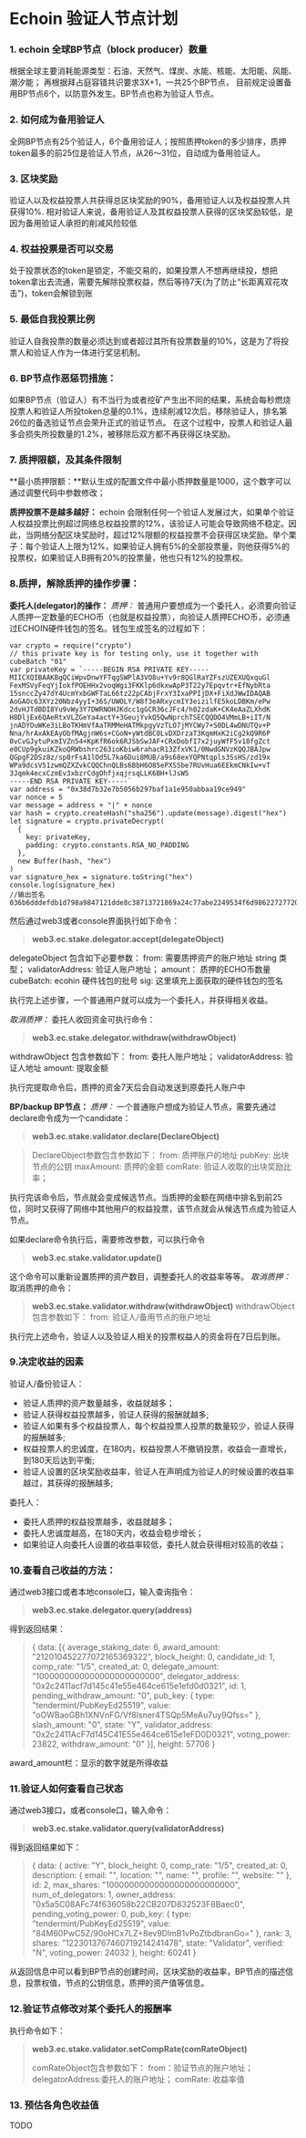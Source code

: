 # Echoin 验证人节点计划

### 1. echoin 全球BP节点（block producer）数量
根据全球主要消耗能源类型：石油、天然气、煤炭、水能、核能、太阳能、风能、潮汐能； 再根据拜占庭容错共识要求3X+1，一共25个BP节点，
目前规定设置备用BP节点6个，以防意外发生。BP节点也称为验证人节点。

### 2. 如何成为备用验证人
全网BP节点有25个验证人，6个备用验证人；按照质押token的多少排序，质押token最多的前25位是验证人节点，从26～31位，自动成为备用验证人。

### 3. 区块奖励
验证人以及权益投票人共获得总区块奖励的90%，备用验证人以及权益投票人共获得10%. 相对验证人来说，备用验证人及其权益投票人获得的区块奖励较低，是因为备用验证人承担的削减风险较低

### 4. 权益投票是否可以交易
处于投票状态的token是锁定，不能交易的，如果投票人不想再继续投，想把token拿出去流通，需要先解除投票权益，然后等待7天(为了防止“长距离双花攻击”)，token会解锁到账

### 5. 最低自我投票比例
验证人自我投票的数量必须达到或者超过其所有投票数量的10%，这是为了将投票人和验证人作为一体进行奖惩机制。

### 6. BP节点作恶惩罚措施：
如果BP节点（验证人）有不当行为或者挖矿产生出不同的结果，系统会每秒燃烧投票人和验证人所投token总量的0.1%，连续削减12次后，移除验证人，排名第26位的备选验证节点会荣升正式的验证节点。 在这个过程中，投票人和验证人最多会损失所投数量的1.2%，被移除后双方都不再获得区块奖励。

### 7. 质押限额，及其条件限制
**最小质押限额：**默认生成的配置文件中最小质押数量是1000，这个数字可以通过调整代码中参数修改；

**质押投票不是越多越好：**
echoin 会限制任何一个验证人发展过大，如果单个验证人权益投票比例超过网络总权益投票的12%，该验证人可能会导致网络不稳定。因此，当网络分配区块奖励时，超过12%限额的权益投票不会获得区块奖励。举个栗子：每个验证人上限为12%，如果验证人拥有5%的全部投票量，则他获得5%的投票权，如果验证人B拥有20%的投票量，他也只有12%的投票权。

### 8.质押，解除质押的操作步骤：
**委托人(delegator)的操作：**
*质押：*
普通用户要想成为一个委托人，必须要向验证人质押一定数量的ECHO币（也就是权益投票），向验证人质押ECHO币，必须通过ECHOIN硬件钱包的签名。钱包生成签名的过程如下：
```
var crypto = require("crypto")
// this private key is for testing only, use it together with cubeBatch "01"
var privateKey = `-----BEGIN RSA PRIVATE KEY-----
MIICXQIBAAKBgQCiWpvDnwYFTqgSWPlA3VO8u+Yv9r8QGlRaYZFszUZEXUQxquGl
FexMSVyFeqYjIokfPOEHHx2voqWgi3FKKlp6dkxwApP3T22y7Epqvtr+EfNybRta
15snccZy47dY4UcmYxbGWFTaL66tz22pCAbjFrxY3IxaPPIjDX+FiXdJWwIDAQAB
AoGAOc63XYz20Nbz4yyI+36S/UWOLY/W8f3eARxycmIY3eizilfE5koLDBKm/ePw
2dvHJTdBDI8Yu9vWy3Y7DWRNOHJKdcc1gGCR36cJFc4/h02zdaK+CK4eAaZLXhdK
H8DljEx6QAeRtxVLZGeYa4actY+3GeujYvkQ5QwNprchTSECQQDO4VMmLB+iIT/N
jnADYOuWKe3iLBoTKHmVfAaTRMMeHATMkpgyVzTLO7jMYCWy7+S0DL4wDNUTQv+P
Nna/hrAxAkEAyObfMAgjnW6s+CGoN+yWtdBC0LvDXDrzaT3KqmHxK2iCg2kQ9R6P
0vCvGJytuPxmIVZn54+KpKfR6ok6RJSbSwJAF+CRxDobfI7x2juyWfF5v18fgZct
e0CUp9gkuiKZkoQRWbshrc263ioKbiw6rahacR13ZfxVK1/0NwdGNVzKQQJBAJpw
QGpgF2DSz8z/sp0rFsA1lOd5L7ka6Dui8MUB/a9s68exYQPNtqpls3SsHS/zd19x
WPa9dcsV51zwmQZXZvkCQQChnQLBs6BbH6O85ePXSSbe7RUvHua6EEkmCNkIw+vT
3Jqmk4ecxCzmEv3xbzrCdgOhfjxqjrsqLLK6BH+lJsWS
-----END RSA PRIVATE KEY-----`
var address = "0x38d7b32e7b5056b297baf1a1e950abbaa19ce949"
var nonce = 5
var message = address + "|" + nonce
var hash = crypto.createHash("sha256").update(message).digest("hex")
let signature = crypto.privateDecrypt(
  {
    key: privateKey,
    padding: crypto.constants.RSA_NO_PADDING
  },
  new Buffer(hash, "hex")
)
var signature_hex = signature.toString("hex")
console.log(signature_hex)
//输出签名
036b6dddefdb1d798a9847121dde8c38713721869a24c77abe2249534f6d98622727720994f663ee9cc446c6e246781caa3a88b7bff78a4ffc9de7c7eded00caef61c2ea36be6a0763ed2bf5af4cf38e38bd6b257857f314c4bbb902d83c8b4413ba2f880d24bf0d6874e392807dfbc2bd03910c58989bc69a9090eddefe8e55
```
然后通过web3或者console界面执行如下命令：
>**web3.ec.stake.delegator.accept(delegateObject)**
>
delegateObject 包含如下必要参数：
from: 需要质押资产的账户地址 string 类型；
validatorAddress: 验证人账户地址；
amount： 质押的ECHO币数量
cubeBatch: ecohin 硬件钱包的批号
sig: 这里填充上面获取的硬件钱包的签名

执行完上述步骤，一个普通用户就可以成为一个委托人，并获得相关收益。

*取消质押：*
委托人收回资金可执行命令：
>**web3.ec.stake.delegator.withdraw(withdrawObject)**
>
withdrawObject 包含参数如下：
from: 委托人账户地址；
validatorAddress: 验证人地址
amount: 提取金额

执行完提取命令后，质押的资金7天后会自动发送到原委托人账户中

**BP/backup BP节点：**
*质押：*
一个普通账户想成为验证人节点，需要先通过declare命令成为一个candidate：
> **web3.ec.stake.validator.declare(DeclareObject)**

> DeclareObject参数包含参数如下：
from: 质押账户的地址
pubKey: 出块节点的公钥
maxAmount: 质押的金额
comRate:  验证人收取的出块奖励比率；

执行完该命令后，节点就会变成候选节点。当质押的金额在网络中排名到前25位，同时又获得了网络中其他用户的权益投票，该节点就会从候选节点成为验证人节点。

如果declare命令执行后，需要修改参数，可以执行命令
> **web3.ec.stake.validator.update()**

这个命令可以重新设置质押的资产数目，调整委托人的收益率等等。
*取消质押：*
取消质押的命令：
>**web3.ec.stake.validator.withdraw(withdrawObject)**
>withdrawObject 包含参数如下：
from: 验证人/备用节点的账户地址

执行完上述命令，验证人以及验证人相关的投票权益人的资金将在7日后到账。

### 9.决定收益的因素
验证人/备份验证人：
- 验证人质押的资产数量越多，收益就越多；
- 验证人获得权益投票越多，验证人获得的报酬就越多;
- 验证人如果有多个权益投票人，每个权益投票人投票的数量较少，验证人获得的报酬越多;
- 权益投票人的忠诚度，在180内，权益投票人不撤销投票，收益会一直增长，到180天后达到平衡;
- 验证人设置的区块奖励收益率，验证人在声明成为验证人的时候设置的收益率越过，其获得的报酬越多;

委托人：
- 委托人质押的权益投票越多，收益就越多；
- 委托人忠诚度越高，在180天内，收益会稳步增长；
- 如果验证人向委托人设置的收益率较低，委托人就会获得相对较高的收益；

### 10.查看自己收益的方法：
通过web3接口或者本地console口，输入查询指令：
> **web3.ec.stake.delegator.query(address)**

得到返回结果：
>{
  data: [{
      average_staking_date: 6,
      award_amount: "212010452277072165369322",
      block_height: 0,
      candidate_id: 1,
      comp_rate: "1/5",
      created_at: 0,
      delegate_amount: "1000000000000000000000000",
      delegator_address: "0x2c2411acf7d145c41e55e464ce615e1efd0d0321",
      id: 1,
      pending_withdraw_amount: "0",
      pub_key: {
        type: "tendermint/PubKeyEd25519",
        value: "oOWBaoGBh1XNVnFG/Vf8Isner4TSQp5MeAu7uy9Qfss="
      },
      slash_amount: "0",
      state: "Y",
      validator_address: "0x2c2411AcF7d145C41E55e464ce615e1eFD0D0321",
      voting_power: 23822,
      withdraw_amount: "0"
  }],
  height: 57706
}

award_amount栏：显示的数字就是所得收益

### 11.验证人如何查看自己状态
通过web3接口，或者console口，输入命令：
>**web3.ec.stake.validator.query(validatorAddress)**

得到返回结果如下：
>{
  data: {
    active: "Y",
    block_height: 0,
    comp_rate: "1/5",
    created_at: 0,
    description: {
      email: "",
      location: "",
      name: "",
      profile: "",
      website: ""
    },
    id: 2,
    max_shares: "10000000000000000000000000",
    num_of_delegators: 1,
    owner_address: "0x5a5C08AFc74f636058b22CB207D832523F8Baec0",
    pending_voting_power: 0,
    pub_key: {
      type: "tendermint/PubKeyEd25519",
      value: "84M60PwC5Z/90oHCx7LZ+8ev9DlmB1vPoZtbdbranGo="
    },
    rank: 3,
    shares: "1223013767460719214241478",
    state: "Validator",
    verified: "N",
    voting_power: 24032
  },
  height: 60241
}

从返回信息中可以看到BP节点的创建时间，区块奖励的收益率，BP节点的描述信息，投票权值，节点的公钥信息，质押的资产值等信息。

### 12.验证节点修改对某个委托人的报酬率
执行命令如下：
> **web3.ec.stake.validator.setCompRate(comRateObject)**
>
>comRateObject包含参数如下：
from：验证节点的账户地址；
delegatorAddress:委托人的账户地址；
comRate: 收益率值

### 13. 预估各角色收益值

 TODO